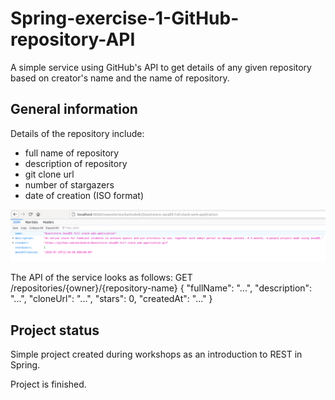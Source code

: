 # Spring-exercise-1-GitHub-repository-API
A simple service using GitHub's API to get details of any given repository based on creator's name and the name of repository.

## General information

Details of the repository include:

* full name of repository
* description of repository
* git clone url
* number of stargazers
* date of creation (ISO format)

![screenshot1](src/main/resources/img/1.png)

The API of the service looks as follows: GET /repositories/{owner}/{repository-name} { "fullName": "...", "description": "...", "cloneUrl": "...", "stars": 0, "createdAt": "..." }

## Project status 
Simple project created during workshops as an introduction to REST in Spring.

Project is finished.